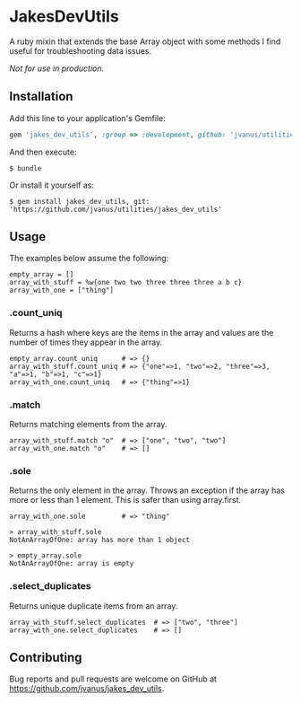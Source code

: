 # JakesDevUtils

A ruby mixin that extends the base Array object with some methods I find useful for troubleshooting data issues.

*Not for use in production.*


## Installation

Add this line to your application's Gemfile:

```ruby
gem 'jakes_dev_utils', :group => :development, github: 'jvanus/utilities'
```

And then execute:

    $ bundle

Or install it yourself as:

    $ gem install jakes_dev_utils, git: 'https://github.com/jvanus/utilities/jakes_dev_utils'

## Usage

The examples below assume the following:

```
empty_array = []
array_with_stuff = %w{one two two three three three a b c}
array_with_one = ["thing"]
```

### .count_uniq
Returns a hash where keys are the items in the array and values are the number of times they appear in the array.

```
empty_array.count_uniq      # => {}
array_with_stuff.count_uniq # => {"one"=>1, "two"=>2, "three"=>3, "a"=>1, "b"=>1, "c"=>1}
array_with_one.count_uniq   # => {"thing"=>1}
```

### .match
Returns matching elements from the array.

```
array_with_stuff.match "o"  # => ["one", "two", "two"]
array_with_one.match "o"    # => []
```

### .sole
Returns the only element in the array. Throws an exception if the array has more or less than 1 element. This is safer than using array.first.

```
array_with_one.sole         # => "thing"

> array_with_stuff.sole
NotAnArrayOfOne: array has more than 1 object

> empty_array.sole
NotAnArrayOfOne: array is empty
```

### .select_duplicates
Returns unique duplicate items from an array.

```
array_with_stuff.select_duplicates  # => ["two", "three"]
array_with_one.select_duplicates    # => []
```


## Contributing

Bug reports and pull requests are welcome on GitHub at https://github.com/jvanus/jakes_dev_utils.

